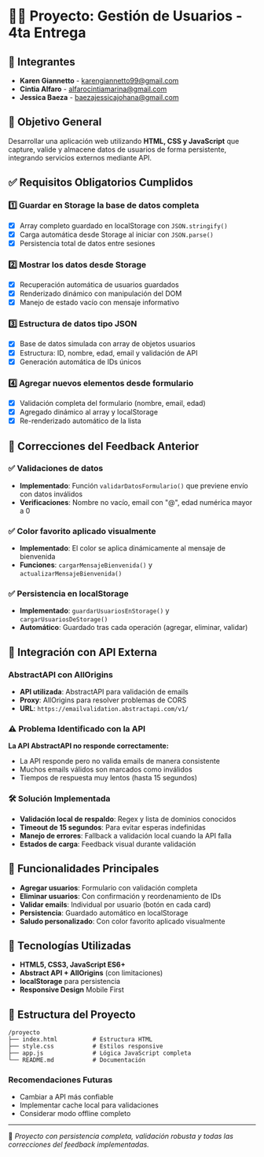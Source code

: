 # 👩‍💻 Proyecto: Gestión de Usuarios - 4ta Entrega

## 👥 Integrantes

- **Karen Giannetto** - karengiannetto99@gmail.com
- **Cintia Alfaro** - alfarocintiamarina@gmail.com
- **Jessica Baeza** - baezajessicajohana@gmail.com

## 🎯 Objetivo General

Desarrollar una aplicación web utilizando **HTML, CSS y JavaScript** que capture, valide y almacene datos de usuarios de forma persistente, integrando servicios externos mediante API.

## ✅ Requisitos Obligatorios Cumplidos

### 1️⃣ Guardar en Storage la base de datos completa
- [x] Array completo guardado en localStorage con `JSON.stringify()`
- [x] Carga automática desde Storage al iniciar con `JSON.parse()`
- [x] Persistencia total de datos entre sesiones

### 2️⃣ Mostrar los datos desde Storage
- [x] Recuperación automática de usuarios guardados
- [x] Renderizado dinámico con manipulación del DOM
- [x] Manejo de estado vacío con mensaje informativo

### 3️⃣ Estructura de datos tipo JSON
- [x] Base de datos simulada con array de objetos usuarios
- [x] Estructura: ID, nombre, edad, email y validación de API
- [x] Generación automática de IDs únicos

### 4️⃣ Agregar nuevos elementos desde formulario
- [x] Validación completa del formulario (nombre, email, edad)
- [x] Agregado dinámico al array y localStorage
- [x] Re-renderizado automático de la lista

## 🔧 Correcciones del Feedback Anterior

### ✅ Validaciones de datos
- **Implementado**: Función `validarDatosFormulario()` que previene envío con datos inválidos
- **Verificaciones**: Nombre no vacío, email con "@", edad numérica mayor a 0

### ✅ Color favorito aplicado visualmente
- **Implementado**: El color se aplica dinámicamente al mensaje de bienvenida
- **Funciones**: `cargarMensajeBienvenida()` y `actualizarMensajeBienvenida()`

### ✅ Persistencia en localStorage
- **Implementado**: `guardarUsuariosEnStorage()` y `cargarUsuariosDeStorage()`
- **Automático**: Guardado tras cada operación (agregar, eliminar, validar)

## 🔌 Integración con API Externa

### AbstractAPI con AllOrigins
- **API utilizada**: AbstractAPI para validación de emails
- **Proxy**: AllOrigins para resolver problemas de CORS
- **URL**: `https://emailvalidation.abstractapi.com/v1/`

### ⚠️ Problema Identificado con la API
**La API AbstractAPI no responde correctamente:**
- La API responde pero no valida emails de manera consistente
- Muchos emails válidos son marcados como inválidos
- Tiempos de respuesta muy lentos (hasta 15 segundos)

### 🛠️ Solución Implementada
- **Validación local de respaldo**: Regex y lista de dominios conocidos
- **Timeout de 15 segundos**: Para evitar esperas indefinidas
- **Manejo de errores**: Fallback a validación local cuando la API falla
- **Estados de carga**: Feedback visual durante validación

## 🧪 Funcionalidades Principales

- **Agregar usuarios**: Formulario con validación completa
- **Eliminar usuarios**: Con confirmación y reordenamiento de IDs
- **Validar emails**: Individual por usuario (botón en cada card)
- **Persistencia**: Guardado automático en localStorage
- **Saludo personalizado**: Con color favorito aplicado visualmente

## 🚀 Tecnologías Utilizadas

- **HTML5, CSS3, JavaScript ES6+**
- **Abstract API + AllOrigins** (con limitaciones)
- **localStorage** para persistencia
- **Responsive Design** Mobile First

## 📁 Estructura del Proyecto

```
/proyecto
├── index.html          # Estructura HTML
├── style.css           # Estilos responsive
├── app.js              # Lógica JavaScript completa
└── README.md           # Documentación
```

### Recomendaciones Futuras
- Cambiar a API más confiable
- Implementar cache local para validaciones
- Considerar modo offline completo

---

🍄 _Proyecto con persistencia completa, validación robusta y todas las correcciones del feedback implementadas._
